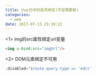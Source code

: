 ```yaml
---
title: VueJS中的各项绑定(不定期更新)
categories:
  - web
date: 2017-07-13 23:19:22
---
```

<1> img的src属性绑定url变量
```html
<img v-bind:src="imgUrl"/>
```
<2> DOM元素绑定不可用
```js
:disabled="$route.query.type == 'edit'
```
